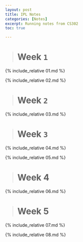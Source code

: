 ```yaml
---
layout: post
title: IPL Notes
categories: [Notes]
excerpt: Running notes from CS302
toc: true

---
```


<script type="text/javascript" async src="https://cdnjs.cloudflare.com/ajax/libs/mathjax/2.7.5/latest.js?config=TeX-MML-AM_CHTML" async></script>

> # Week `1`



{% include_relative 01.md %}

{% include_relative 02.md %}

> # Week `2`

{% include_relative 03.md %}

> # Week `3`

{% include_relative 04.md %}

{% include_relative 05.md %}

> # Week 4

{% include_relative 06.md %}

> # Week 5

{% include_relative 07.md %}

{% include_relative 08.md %}

